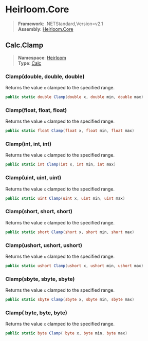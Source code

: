 # Heirloom.Core

> **Framework**: .NETStandard,Version=v2.1  
> **Assembly**: [Heirloom.Core][0]  

## Calc.Clamp

> **Namespace**: [Heirloom][0]  
> **Type**: [Calc][1]  

### Clamp(double, double, double)

Returns the value `x` clamped to the specified range.

```cs
public static double Clamp(double x, double min, double max)
```

### Clamp(float, float, float)

Returns the value `x` clamped to the specified range.

```cs
public static float Clamp(float x, float min, float max)
```

### Clamp(int, int, int)

Returns the value `x` clamped to the specified range.

```cs
public static int Clamp(int x, int min, int max)
```

### Clamp(uint, uint, uint)

Returns the value `x` clamped to the specified range.

```cs
public static uint Clamp(uint x, uint min, uint max)
```

### Clamp(short, short, short)

Returns the value `x` clamped to the specified range.

```cs
public static short Clamp(short x, short min, short max)
```

### Clamp(ushort, ushort, ushort)

Returns the value `x` clamped to the specified range.

```cs
public static ushort Clamp(ushort x, ushort min, ushort max)
```

### Clamp(sbyte, sbyte, sbyte)

Returns the value `x` clamped to the specified range.

```cs
public static sbyte Clamp(sbyte x, sbyte min, sbyte max)
```

### Clamp( byte,  byte,  byte)

Returns the value `x` clamped to the specified range.

```cs
public static byte Clamp( byte x, byte min, byte max)
```

[0]: ../../../Heirloom.Core.md
[1]: ../Calc.md
